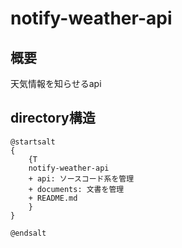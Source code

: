 # notify-weather-api

## 概要

天気情報を知らせるapi

## directory構造

```plantuml
@startsalt
{
    {T
    notify-weather-api
    + api: ソースコード系を管理
    + documents: 文書を管理
    + README.md
    }
}

@endsalt
```
